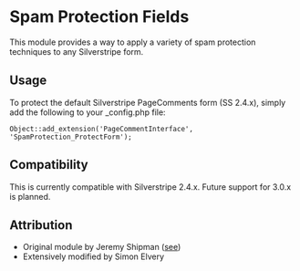 # Spam Protection Fields

This module provides a way to apply a variety of spam protection techniques to any Silverstripe form.

## Usage

To protect the default Silverstripe PageComments form (SS 2.4.x), simply add the following to your _config.php file:

	Object::add_extension('PageCommentInterface', 'SpamProtection_ProtectForm');

## Compatibility
This is currently compatible with Silverstripe 2.4.x. Future support for 3.0.x is planned.	
	
## Attribution

* Original module by Jeremy Shipman ([see](https://github.com/burnbright/silverstripe-spamprotection-honeypot)) 
* Extensively modified by Simon Elvery